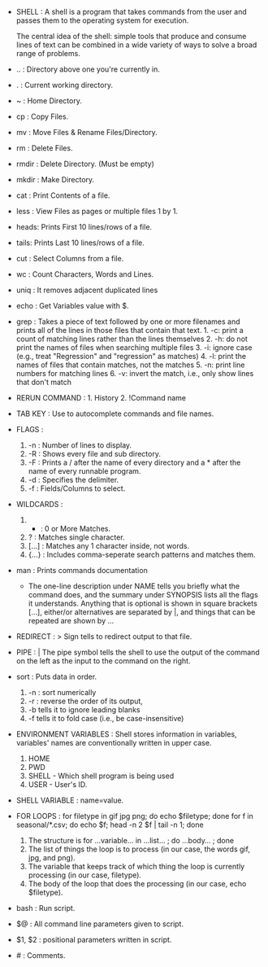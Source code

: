


- SHELL : A shell is a program that takes commands from the user and passes them to the operating system for execution.

	The central idea of the shell: simple tools that produce 
	and consume lines of text can be combined in a wide variety of ways 
	to solve a broad range of problems.

- .. : Directory above one you're currently in.
- .  : Current working directory.
- ~  : Home Directory.
- cp : Copy Files.
- mv : Move Files & Rename Files/Directory.
- rm : Delete Files.
- rmdir : Delete Directory. (Must be empty)
- mkdir : Make Directory.
- cat : Print Contents of a file.
- less : View Files as pages or multiple files 1 by 1.
- heads: Prints First 10 lines/rows of a file.
- tails: Prints Last 10 lines/rows of a file.
- cut : Select Columns from a file.
- wc : Count Characters, Words and Lines.
- uniq : It removes adjacent duplicated lines
- echo : Get Variables value with $.

- grep : Takes a piece of text followed by one or more filenames and prints all of the lines in those files that contain that text.
		1. -c: print a count of matching lines rather than the lines themselves
		2. -h: do not print the names of files when searching multiple files
		3. -i: ignore case (e.g., treat "Regression" and "regression" as matches)
		4. -l: print the names of files that contain matches, not the matches
		5. -n: print line numbers for matching lines
		6. -v: invert the match, i.e., only show lines that don't match

- RERUN COMMAND :
		1. History
		2. !Command name

- TAB KEY : Use to autocomplete commands and file names.

- FLAGS : 
	1. -n : Number of lines to display.
	2. -R : Shows every file and sub directory.
	3. -F : Prints a / after the name of every directory and a * after the name of every runnable program.
	4. -d : Specifies the delimiter.
	5. -f : Fields/Columns to select.

- WILDCARDS :
	1. * : 0 or More Matches.
	2. ? : Matches single character.
	3. [...] : Matches any 1 character inside, not words.
	4. {...} : Includes comma-seperate search patterns and matches them.

- man : Prints commands documentation 
	- The one-line description under NAME tells you briefly what the command does, 
	  and the summary under SYNOPSIS lists all the flags it understands. 
	  Anything that is optional is shown in square brackets [...], 
	  either/or alternatives are separated by |, 
	  and things that can be repeated are shown by ...

- REDIRECT : > Sign tells to redirect output to that file.

- PIPE : | The pipe symbol tells the shell to use the output of the command on the left as the input to the command on the right.

- sort : Puts data in order.
	1. -n : sort numerically 
	2. -r : reverse the order of its output, 
	3. -b tells it to ignore leading blanks 
	4. -f tells it to fold case (i.e., be case-insensitive)

- ENVIRONMENT VARIABLES : Shell stores information in variables, variables' names are conventionally written in upper case.
	1. HOME
	2. PWD
	3. SHELL - Which shell program is being used
	4. USER - User's ID.

- SHELL VARIABLE : name=value.

- FOR LOOPS : for filetype in gif jpg png; do echo $filetype; done
	      for f in seasonal/*.csv; do echo $f; head -n 2 $f | tail -n 1; done

	1. The structure is for …variable… in …list… ; do …body… ; done
	2. The list of things the loop is to process (in our case, the words gif, jpg, and png).
	3. The variable that keeps track of which thing the loop is currently processing (in our case, filetype).
	4. The body of the loop that does the processing (in our case, echo $filetype).

- bash : Run script.
- $@ : All command line parameters given to script.
- $1, $2 : positional parameters written in script.
- \# : Comments.


























